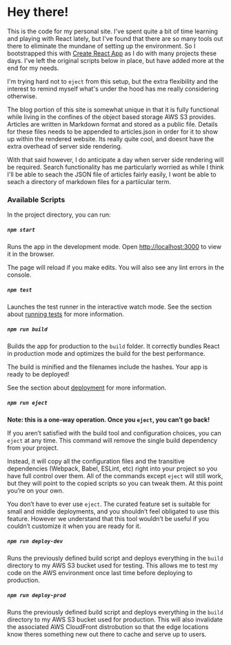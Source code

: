 # Hey there!
This is the code for my personal site.  I've spent quite a bit of time learning and playing with React lately, but I've found that there are so many tools out there to eliminate the mundane of setting up the environment.  So I bootstrapped this with [Create React App](https://github.com/facebook/create-react-app) as I do with many projects these days.  I've left the original scripts below in place, but have added more at the end for my needs.

I'm trying hard not to `eject` from this setup, but the extra flexibility and the interest to remind myself what's under the hood has me really considering otherwise.

The blog portion of this site is somewhat unique in that it is fully functional while living in the confines of the object based storage AWS S3 provides.  Articles are written in Markdown format and stored as a public file.  Details for these files needs to be appended to articles.json in order for it to show up within the rendered website.  Its really quite cool, and doesnt have the extra overhead of server side rendering.

With that said however, I do anticipate a day when server side rendering will be required.  Search functionality has me particularly worried as while I think I'll  be able to seach the JSON file of articles fairly easily, I wont be able to seach a directory of markdown files for a partiicular term.

### Available Scripts

In the project directory, you can run:

##### `npm start`

Runs the app in the development mode.
Open [http://localhost:3000](http://localhost:3000) to view it in the browser.

The page will reload if you make edits.
You will also see any lint errors in the console.

##### `npm test`

Launches the test runner in the interactive watch mode.
See the section about [running tests](https://facebook.github.io/create-react-app/docs/running-tests) for more information.

##### `npm run build`

Builds the app for production to the `build` folder.
It correctly bundles React in production mode and optimizes the build for the best performance.

The build is minified and the filenames include the hashes.
Your app is ready to be deployed!

See the section about [deployment](https://facebook.github.io/create-react-app/docs/deployment) for more information.

##### `npm run eject`

**Note: this is a one-way operation. Once you `eject`, you can’t go back!**

If you aren’t satisfied with the build tool and configuration choices, you can `eject` at any time. This command will remove the single build dependency from your project.

Instead, it will copy all the configuration files and the transitive dependencies (Webpack, Babel, ESLint, etc) right into your project so you have full control over them. All of the commands except `eject` will still work, but they will point to the copied scripts so you can tweak them. At this point you’re on your own.

You don’t have to ever use `eject`. The curated feature set is suitable for small and middle deployments, and you shouldn’t feel obligated to use this feature. However we understand that this tool wouldn’t be useful if you couldn’t customize it when you are ready for it.

##### `npm run deploy-dev`

Runs the previously defined build script and deploys everything in the `build` directory to my AWS S3 bucket used for testing.  This allows me to test my code on the AWS environment once last time before deploying to production.

##### `npm run deploy-prod`

Runs the previously defined build script and deploys everything in the `build` directory to my AWS S3 bucket used for production.  This will also invalidate the associated AWS CloudFront distrobution so that the edge locations know theres something new out there to cache and serve up to users.